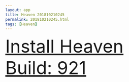 ```yaml
---
layout: app
title: Heaven 201810210245
permalink: 201810210245.html
tags: [Heaven]
---
```

<div class="pure-g">
    <div class="pure-u-1-1" style="font-size: 4em">
        <a class="pure-button-primary" href="itms-services://?action=download-manifest&url=https%3A%2F%2Flitsungyisigono.github.io%2FTestScript%2Fmanifests%2F201810210245.plist"><i class="fa fa-download" aria-hidden="true"></i>Install Heaven Build: 921</a>
    </div>
</div>